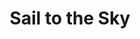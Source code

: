 ---
pid: pt221
title: Sail to the Sky
location_transcription: In a suburban park/penn treaty park
coordinates: "[-75.258345241878, 39.978797272289]"
zipcode: '10805'
gen_neighborhood: 
neighborhood: 
outside_phl: 'New Rochelle NY '
age: '26'
age_range: 20-29
instagram: 
image_file_name: pt_221.jpg
proposal_transcription: |-
  Inspired by Eliza Sproat Turner (writer, suffragette, womens club founder, teacher, mother) and her poem  //All Mother// (if I had an eagle's wing, how grand to sail to the sky, but I should drop to the earth if I heard my baby cry.//) A monument to working mothers that make the city go 'round and ove
  so under appreciated.
topic: Women
topic_summary: '0'
type: Interactive
keywords_other: women's rights
credit: 
image_labels: 
twitter: sandywoodruff
facebook: 
permalink: "/monuments/pt221/"
layout: item-page
---